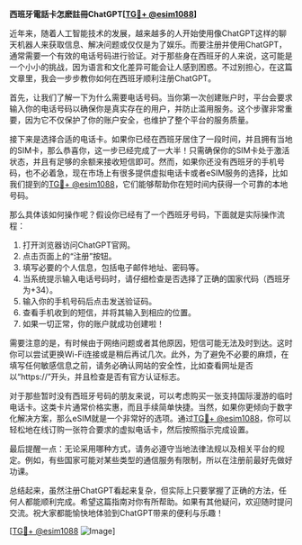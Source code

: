 **西班牙電話卡怎麽註冊ChatGPT[[TG💪+ @esim1088](https://t.me/s/esim1088)]**

近年来，随着人工智能技术的发展，越来越多的人开始使用像ChatGPT这样的聊天机器人来获取信息、解决问题或仅仅是为了娱乐。而要注册并使用ChatGPT，通常需要一个有效的电话号码进行验证。对于那些身在西班牙的人来说，这可能是一个小小的挑战，因为语言和文化差异可能会让人感到困惑。不过别担心，在这篇文章里，我会一步步教你如何在西班牙顺利注册ChatGPT。

首先，让我们了解一下为什么需要电话号码。当你第一次创建账户时，平台会要求输入你的电话号码以确保你是真实存在的用户，并防止滥用服务。这个步骤非常重要，因为它不仅保护了你的账户安全，也维护了整个平台的服务质量。

接下来是选择合适的电话卡。如果你已经在西班牙居住了一段时间，并且拥有当地的SIM卡，那么恭喜你，这一步已经完成了一大半！只需确保你的SIM卡处于激活状态，并且有足够的余额来接收短信即可。然而，如果你还没有西班牙的手机号码，也不必着急，现在市场上有很多提供虚拟电话卡或者eSIM服务的选择，比如我们提到的[TG💪+ @esim1088](https://t.me/s/esim1088)，它们能够帮助你在短时间内获得一个可靠的本地号码。

那么具体该如何操作呢？假设你已经有了一个西班牙号码，下面就是实际操作流程：

1. 打开浏览器访问ChatGPT官网。
2. 点击页面上的“注册”按钮。
3. 填写必要的个人信息，包括电子邮件地址、密码等。
4. 当系统提示输入电话号码时，请仔细检查是否选择了正确的国家代码（西班牙为+34）。
5. 输入你的手机号码后点击发送验证码。
6. 查看手机收到的短信，并将其输入到相应的位置。
7. 如果一切正常，你的账户就成功创建啦！

需要注意的是，有时候由于网络问题或者其他原因，短信可能无法及时到达。这时你可以尝试更换Wi-Fi连接或是稍后再试几次。此外，为了避免不必要的麻烦，在填写任何敏感信息之前，请务必确认网站的安全性，比如查看网址是否以“https://”开头，并且检查是否有官方认证标志。

对于那些暂时没有西班牙号码的朋友来说，可以考虑购买一张支持国际漫游的临时电话卡。这类卡片通常价格实惠，而且手续简单快捷。当然，如果你更倾向于数字化解决方案，那么eSIM就是一个非常好的选项。通过[TG💪+ @esim1088](https://t.me/s/esim1088)，你可以轻松地在线订购一张符合要求的虚拟电话卡，然后按照指示完成设置。

最后提醒一点：无论采用哪种方式，请务必遵守当地法律法规以及相关平台的规定。例如，有些国家可能对某些类型的通信服务有限制，所以在注册前最好先做好功课。

总结起来，虽然注册ChatGPT看起来复杂，但实际上只要掌握了正确的方法，任何人都能顺利完成。希望这篇指南对你有所帮助。如果有其他疑问，欢迎随时提问交流。祝大家都能愉快地体验到ChatGPT带来的便利与乐趣！

[[TG💪+ @esim1088](https://t.me/s/esim1088) ![Image](https://i.postimg.cc/4NQfJmqS/Snipaste-2025-05-13-00-14-12.png)]